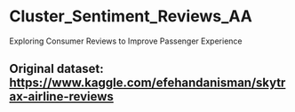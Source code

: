 # Cluster_Sentiment_Reviews_AA
Exploring Consumer Reviews to Improve Passenger Experience

## Original dataset: https://www.kaggle.com/efehandanisman/skytrax-airline-reviews
